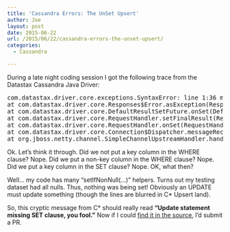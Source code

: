 ```yaml
---
title: 'Cassandra Errors: The UnSet Upsert'
author: Joe
layout: post
date: 2015-06-22
url: /2015/06/22/cassandra-errors-the-unset-upsert/
categories:
  - Cassandra

---
```

During a late night coding session I got the following trace from the Datastax Cassandra Java Driver:

<pre class="brush: bash; title: ; notranslate" title="">com.datastax.driver.core.exceptions.SyntaxError: line 1:36 mismatched input 'WHERE' expecting K_SET (UPDATE my_table [WHERE] id...)
at com.datastax.driver.core.Responses$Error.asException(Responses.java:101) ~[cassandra-driver-core-2.1.5.jar:na]
at com.datastax.driver.core.DefaultResultSetFuture.onSet(DefaultResultSetFuture.java:140) ~[cassandra-driver-core-2.1.5.jar:na]
at com.datastax.driver.core.RequestHandler.setFinalResult(RequestHandler.java:293) ~[cassandra-driver-core-2.1.5.jar:na]
at com.datastax.driver.core.RequestHandler.onSet(RequestHandler.java:455) ~[cassandra-driver-core-2.1.5.jar:na]
at com.datastax.driver.core.Connection$Dispatcher.messageReceived(Connection.java:734) ~[cassandra-driver-core-2.1.5.jar:na]
at org.jboss.netty.channel.SimpleChannelUpstreamHandler.handleUpstream(SimpleChannelUpstreamHandler.java:70) ~[netty-3.10.1.Final.jar:na]
</pre>

Ok. Let&#8217;s think it through. Did we not put a key column in the WHERE clause? Nope. Did we put a non-key column in the WHERE clause? Nope. Did we put a key column in the SET clause? Nope. OK, what then?

Well&#8230; my code has many &#8220;setIfNonNull(&#8230;)&#8221; helpers. Turns out my testing dataset had all nulls. Thus, nothing was being set! Obviously an UPDATE must update something (though the lines are blurred in C* Upsert land).

So, this cryptic message from C* should really read **&#8220;Update statement missing SET clause, you fool.&#8221;** Now if I could <a href="https://github.com/apache/cassandra/search?utf8=%E2%9C%93&q=mismatched" target="_blank">find it in the source</a>, I&#8217;d submit a PR.

&nbsp;